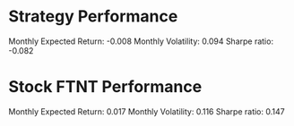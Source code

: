 # Strategy Performance
Monthly Expected Return: -0.008
Monthly Volatility: 0.094
Sharpe ratio: -0.082
# Stock FTNT Performance
Monthly Expected Return: 0.017
Monthly Volatility: 0.116
Sharpe ratio: 0.147
